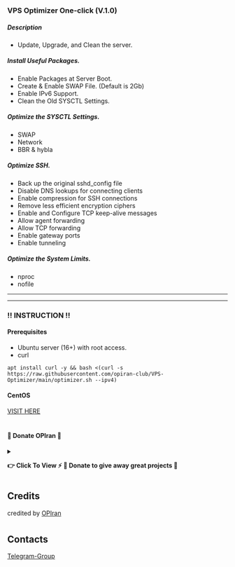 ### VPS Optimizer One-click (V.1.0)

##### Description
 - Update, Upgrade, and Clean the server.
   
 ##### Install Useful Packages.
 - Enable Packages at Server Boot.
 - Create & Enable SWAP File. (Default is 2Gb)
 - Enable IPv6 Support.
 - Clean the Old SYSCTL Settings.
   
 ##### Optimize the SYSCTL Settings.
 - SWAP
 - Network
 - BBR & hybla
   
##### Optimize SSH.
 - Back up the original sshd_config file
 - Disable DNS lookups for connecting clients
 - Enable compression for SSH connections
 - Remove less efficient encryption ciphers
 - Enable and Configure TCP keep-alive messages
 - Allow agent forwarding
 - Allow TCP forwarding
 - Enable gateway ports
 - Enable tunneling
   
##### Optimize the System Limits.
 - nproc
 - nofile
---------------------------------------------------------------------------------------------------------------------------------------
---------------------------------------------------------------------------------------------------------------------------------------

###  ‼️ INSTRUCTION ‼️

#### Prerequisites
 - Ubuntu server (16+) with root access.
 - curl
   
```
apt install curl -y && bash <(curl -s https://raw.githubusercontent.com/opiran-club/VPS-Optimizer/main/optimizer.sh --ipv4)
```

#### CentOS

[VISIT HERE](https://raw.githubusercontent.com/opiran-club/VPS-Optimizer/main/centos.md)


#
#
#

#### 🎁 Donate OPIran 🎁

<details>
 
<summary><p><b> 👉 Click To View <b>⚡️ 🎁 Donate to give away great projects 🎁</b></b></p></summary>
 
 ✅ USDT (ERC20)

🔗 Link : 
 ```

 ```
 
 ✅ TRX (TRC20)
🔗 Link : 
 ```

 ```
</details>


## Credits

credited by [OPIran](https://github.com/opiran-club)
#
## Contacts

[Telegram-Group](https://t,me/OPIranCluB)

